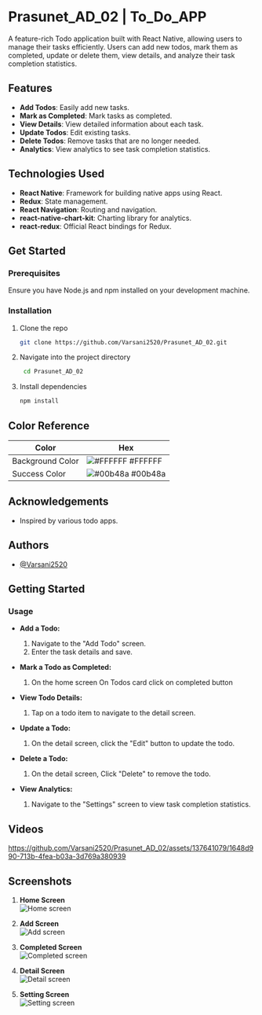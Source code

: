 # Prasunet_AD_02 | To_Do_APP

A feature-rich Todo application built with React Native, allowing users to manage their tasks efficiently. Users can add new todos, mark them as completed, update or delete them, view details, and analyze their task completion statistics.

## Features

- **Add Todos**: Easily add new tasks.
- **Mark as Completed**: Mark tasks as completed.
- **View Details**: View detailed information about each task.
- **Update Todos**: Edit existing tasks.
- **Delete Todos**: Remove tasks that are no longer needed.
- **Analytics**: View analytics to see task completion statistics.

## Technologies Used

- **React Native**: Framework for building native apps using React.
- **Redux**: State management.
- **React Navigation**: Routing and navigation.
- **react-native-chart-kit**: Charting library for analytics.
- **react-redux**: Official React bindings for Redux.

## Get Started 
### Prerequisites

Ensure you have Node.js and npm installed on your development machine.

### Installation

1. Clone the repo
   ```sh
   git clone https://github.com/Varsani2520/Prasunet_AD_02.git

2. Navigate into the project directory
    ```sh
     cd Prasunet_AD_02

3. Install dependencies
    ```sh
    npm install
    
## Color Reference

| Color            | Hex                                                              |
| ---------------- | ---------------------------------------------------------------- |
| Background Color | ![#FFFFFF](https://via.placeholder.com/10/FFFFFF?text=+) #FFFFFF |
| Success Color    | ![#00b48a](https://via.placeholder.com/10/00b48a?text=+) #00b48a |

## Acknowledgements

- Inspired by various todo apps.

## Authors

- [@Varsani2520](https://www.github.com/Varsani2520)

## Getting Started

### Usage

- **Add a Todo:**
  1. Navigate to the "Add Todo" screen.
  2. Enter the task details and save.

- **Mark a Todo as Completed:**
  1. On the home screen On Todos card click on completed button

- **View Todo Details:**
  1. Tap on a todo item to navigate to the detail screen.

- **Update a Todo:**
  1. On the detail screen, click the "Edit" button to update the todo.

- **Delete a Todo:**
  1. On the detail screen, Click "Delete" to remove the todo.

- **View Analytics:**
  1. Navigate to the "Settings" screen to view task completion statistics.
## Videos

https://github.com/Varsani2520/Prasunet_AD_02/assets/137641079/1648d990-713b-4fea-b03a-3d769a380939

## Screenshots

1. **Home Screen**  
   ![Home screen](https://github.com/Varsani2520/Prasunet_AD_02/assets/137641079/b7a7dd3b-c6d8-4005-b83f-dfffb650d5eb)

2. **Add Screen**  
   ![Add screen](https://github.com/Varsani2520/Prasunet_AD_02/assets/137641079/31236322-db0e-425e-97b3-17d14185646d)
   
3. **Completed Screen**  
   ![Completed screen](https://github.com/Varsani2520/Prasunet_AD_02/assets/137641079/d1cba01d-c7f2-4ee2-8497-9c0dfeffe0ae)

4. **Detail Screen**  
   ![Detail screen](https://github.com/Varsani2520/Prasunet_AD_02/assets/137641079/fa7ea71d-327d-4782-b270-efad1c936169)

5. **Setting Screen**  
   ![Setting screen](https://github.com/Varsani2520/Prasunet_AD_02/assets/137641079/8e8a8cad-9ecd-49d5-8389-c5febecce78d)

  
